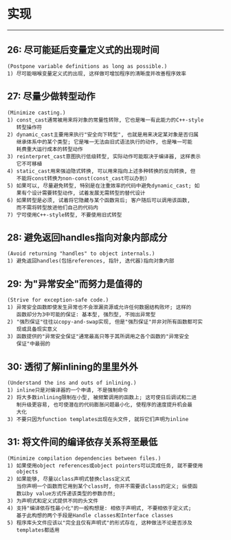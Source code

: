 # **实现** #
***



## **26: 尽可能延后变量定义式的出现时间** ##
    (Postpone variable definitions as long as possible.)
    1) 尽可能咽喉变量定义式的出现, 这样做可增加程序的清晰度并改善程序效率



## **27: 尽量少做转型动作** ##
    (Minimize casting.)
    1) const_cast通常被用来将对象的常量性转除, 它也是唯一有此能力的C++-style
       转型操作符
    2) dynamic_cast主要用来执行"安全向下转型", 也就是用来决定某对象是否归属
       继承体系中的某个类型; 它是唯一无法由旧式语法执行的动作, 也是唯一可能
       耗费重大运行成本的转型动作
    3) reinterpret_cast意图执行低级转型, 实际动作可能取决于编译器, 这样表示
       它不可移植
    4) static_cast用来强迫隐式转换, 可以用来指向上述多种转换的反向转换, 但
       不能将const转换为non-const(const_cast可以办到)
    5) 如果可以, 尽量避免转型, 特别是在注重效率的代码中避免dynamic_cast; 如
       果有个设计需要转型动作, 试着发展无需转型的替代设计
    6) 如果转型是必须, 试着将它隐藏与某个函数背后; 客户随后可以调用该函数, 
       而不需将转型放进他们自己的代码内
    7) 宁可使用C++-style转型, 不要使用旧式转型


## **28: 避免返回handles指向对象内部成分** ##
    (Avoid returning "handles" to object internals.)
    1) 避免返回handles(包括references, 指针, 迭代器)指向对象内部 



## **29: 为"异常安全"而努力是值得的** ##
    (Strive for exception-safe code.)
    1) 异常安全函数即使发生异常也不会泄漏资源或允许任何数据结构败坏; 这样的
       函数却分为3中可能的保证: 基本型, 强烈型, 不抛出异常型
    2) "强烈保证"往往以copy-and-swap实现, 但是"强烈保证"并非对所有函数都可实
       现或具备现实意义
    3) 函数提供的"异常安全保证"通常最高只等于其所调用之各个函数的"异常安全
       保证"中最弱的



## **30: 透彻了解inlining的里里外外** ##
    (Understand the ins and outs of inlining.)
    1) inline只是对编译器的一个申请, 不是强制命令
    2) 将大多数inlining限制在小型, 被频繁调用的函数上; 这可使日后调试和二进
       制升级更容易, 也可使潜在的代码膨胀问题最小化, 使程序的速度提升机会最
       大化
    3) 不要只因为function templates出现在头文件, 就将它们声明为inline



## **31: 将文件间的编译依存关系将至最低** ##
    (Minimize compilation dependencies between files.)
    1) 如果使用object references或object pointers可以完成任务, 就不要使用
       objects
    2) 如果能够, 尽量以class声明式替换class定义式
       当你声明一个函数而它用到某个class时, 你并不需要该class的定义; 纵使函
       数以by value方式传递该类型的参数亦然;
    3) 为声明式和定义式提供不同的头文件
    4) 支持"编译依存性最小化"的一般构想是: 相依于声明式, 不要相依于定义式; 
       基于此构想的两个手段是Handle classes和Interface classes
    5) 程序库头文件应该以"完全且仅有声明式"的形式存在, 这种做法不论是否涉及
       templates都适用
